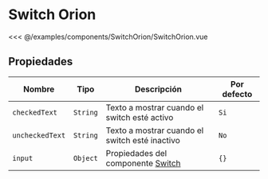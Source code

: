 # Switch Orion

<Preview>
  <template slot="demo">
    <components-SwitchOrion-SwitchOrion />
  </template>
  
  <<< @/examples/components/SwitchOrion/SwitchOrion.vue
</Preview>

## Propiedades

| Nombre          | Tipo     | Descripción                                      | Por defecto |
|-----------------|----------|--------------------------------------------------|-------------|
| `checkedText`   | `String` | Texto a mostrar cuando el switch esté activo     | `Si`        |
| `uncheckedText` | `String` | Texto a mostrar cuando el switch esté inactivo   | `No`        |
| `input`         | `Object` | Propiedades del componente [Switch](./switch.md) | `{}`        |

